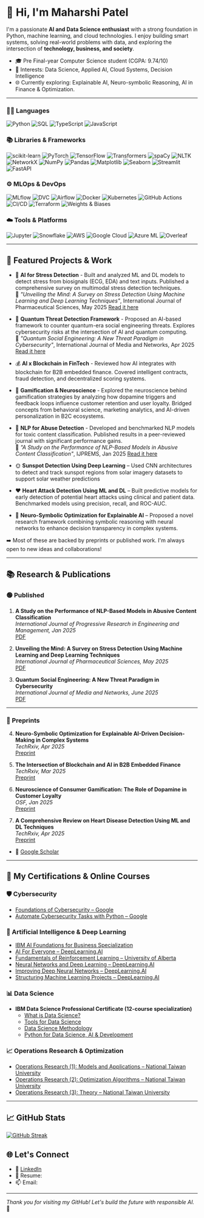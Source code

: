 # 👋 Hi, I'm Maharshi Patel

I'm a passionate **AI and Data Science enthusiast** with a strong foundation in Python, machine learning, and cloud technologies. I enjoy building smart systems, solving real-world problems with data, and exploring the intersection of **technology, business, and society**.

- 🎓 Pre Final-year Computer Science student (CGPA: 9.74/10)
- 🤖 Interests: Data Science, Applied AI, Cloud Systems, Decision Intelligence
- 🌐 Currently exploring: Explainable AI, Neuro-symbolic Reasoning, AI in Finance & Optimization.

---

### 👨‍💻 Languages
![Python](https://img.shields.io/badge/Python-3776AB?style=flat&logo=python&logoColor=white) 
![SQL](https://img.shields.io/badge/SQL-003B57?style=flat&logo=postgresql&logoColor=white)
![TypeScript](https://img.shields.io/badge/TypeScript-3178C6?style=flat&logo=typescript&logoColor=white) 
![JavaScript](https://img.shields.io/badge/JavaScript-F7DF1E?style=flat&logo=javascript&logoColor=black) 


### 📚 Libraries & Frameworks
![scikit-learn](https://img.shields.io/badge/scikit--learn-F7931E?style=flat&logo=scikit-learn&logoColor=white)
![PyTorch](https://img.shields.io/badge/PyTorch-EE4C2C?style=flat&logo=PyTorch&logoColor=white)
![TensorFlow](https://img.shields.io/badge/TensorFlow-FF6F00?style=flat&logo=tensorflow&logoColor=white)
![Transformers](https://img.shields.io/badge/Transformers-000000?style=flat&logo=huggingface&logoColor=yellow)
![spaCy](https://img.shields.io/badge/spaCy-09A3D5?style=flat)
![NLTK](https://img.shields.io/badge/NLTK-009688?style=flat)
![NetworkX](https://img.shields.io/badge/NetworkX-1F77B4?style=flat)
![NumPy](https://img.shields.io/badge/NumPy-013243?style=flat&logo=numpy)
![Pandas](https://img.shields.io/badge/Pandas-150458?style=flat&logo=pandas)
![Matplotlib](https://img.shields.io/badge/Matplotlib-11557C?style=flat)
![Seaborn](https://img.shields.io/badge/Seaborn-2E4053?style=flat)
![Streamlit](https://img.shields.io/badge/Streamlit-FF4B4B?style=flat&logo=streamlit)
![FastAPI](https://img.shields.io/badge/FastAPI-009688?style=flat&logo=fastapi&logoColor=white)

### ⚙️ MLOps & DevOps
![MLflow](https://img.shields.io/badge/MLflow-0072C6?style=flat)
![DVC](https://img.shields.io/badge/DVC-945DD6?style=flat)
![Airflow](https://img.shields.io/badge/Apache%20Airflow-017CEE?style=flat&logo=apacheairflow&logoColor=white)
![Docker](https://img.shields.io/badge/Docker-2496ED?style=flat&logo=docker&logoColor=white)
![Kubernetes](https://img.shields.io/badge/Kubernetes-326CE5?style=flat&logo=kubernetes&logoColor=white)
![GitHub Actions](https://img.shields.io/badge/GitHub%20Actions-2088FF?style=flat&logo=githubactions&logoColor=white)
![CI/CD](https://img.shields.io/badge/CI/CD-6C3483?style=flat)
![Terraform](https://img.shields.io/badge/Terraform-7B42BC?style=flat&logo=terraform&logoColor=white)
![Weights & Biases](https://img.shields.io/badge/W%26B-FFBE00?style=flat&logo=weightsandbiases&logoColor=black)

### ☁️ Tools & Platforms
![Jupyter](https://img.shields.io/badge/Jupyter-F37626?style=flat&logo=jupyter&logoColor=white)
![Snowflake](https://img.shields.io/badge/Snowflake-29B5E8?style=flat&logo=snowflake&logoColor=white)
![AWS](https://img.shields.io/badge/AWS-232F3E?style=flat&logo=amazonaws&logoColor=white)
![Google Cloud](https://img.shields.io/badge/GCP-4285F4?style=flat&logo=googlecloud&logoColor=white)
![Azure ML](https://img.shields.io/badge/Azure%20ML-0078D4?style=flat&logo=microsoftazure&logoColor=white)
![Overleaf](https://img.shields.io/badge/Overleaf-47A141?style=flat&logo=overleaf&logoColor=white)

---

## 📌 Featured Projects & Work

- 🧠 **AI for Stress Detection** - Built and analyzed ML and DL models to detect stress from biosignals (ECG, EDA) and text inputs. Published a comprehensive survey on multimodal stress detection techniques.  
  📄 *"Unveiling the Mind: A Survey on Stress Detection Using Machine Learning and Deep Learning Techniques"*, International Journal of Pharmaceutical Sciences, May 2025  [Read it here](https://www.doi.org/10.5281/zenodo.15421033)

- 🔐 **Quantum Threat Detection Framework** - Proposed an AI-based framework to counter quantum-era social engineering threats. Explores cybersecurity risks at the intersection of AI and quantum computing.  
  📄 *"Quantum Social Engineering: A New Threat Paradigm in Cybersecurity"*, International Journal of Media and Networks, Apr 2025  [Read it here](https://www.opastpublishers.com/open-access-articles/quantum-social-engineering-a-new-threat-paradigm-in-cybersecurity.pdf)

- 💰 **AI x Blockchain in FinTech** - Reviewed how AI integrates with blockchain for B2B embedded finance. Covered intelligent contracts, fraud detection, and decentralized scoring systems.

- 🧬 **Gamification & Neuroscience** - Explored the neuroscience behind gamification strategies by analyzing how dopamine triggers and feedback loops influence customer retention and user loyalty. Bridged concepts from behavioral science, marketing analytics, and AI-driven personalization in B2C ecosystems.

- 🧾 **NLP for Abuse Detection** - Developed and benchmarked NLP models for toxic content classification. Published results in a peer-reviewed journal with significant performance gains.  
  📄 *"A Study on the Performance of NLP-Based Models in Abusive Content Classification"*, IJPREMS, Jan 2025   [Read it here](https://www.doi.org/10.58257/IJPREMS38262)

- 🌞 **Sunspot Detection Using Deep Learning** – Used CNN architectures to detect and track sunspot regions from solar imagery datasets to support solar weather predictions

- ❤️ **Heart Attack Detection Using ML and DL** – Built predictive models for early detection of potential heart attacks using clinical and patient data. Benchmarked models using precision, recall, and ROC-AUC.

- 🧠 **Neuro-Symbolic Optimization for Explainable AI** – Proposed a novel research framework combining symbolic reasoning with neural networks to enhance decision transparency in complex systems.

➡️ Most of these are backed by preprints or published work. I'm always open to new ideas and collaborations!

---

## 📚 Research & Publications

### 🟢 Published

1. **A Study on the Performance of NLP-Based Models in Abusive Content Classification**  
   _International Journal of Progressive Research in Engineering and Management, Jan 2025_  
   [PDF](https://www.doi.org/10.58257/IJPREMS38262)

2. **Unveiling the Mind: A Survey on Stress Detection Using Machine Learning and Deep Learning Techniques**  
   _International Journal of Pharmaceutical Sciences, May 2025_  
   [PDF](https://www.doi.org/10.5281/zenodo.15421033)

3. **Quantum Social Engineering: A New Threat Paradigm in Cybersecurity**  
   _International Journal of Media and Networks, June 2025_  
   [PDF](https://www.opastpublishers.com/open-access-articles/quantum-social-engineering-a-new-threat-paradigm-in-cybersecurity.pdf)

---

### 🔬 Preprints

4. **Neuro-Symbolic Optimization for Explainable AI-Driven Decision-Making in Complex Systems**  
   _TechRxiv, Apr 2025_  
   [Preprint](https://doi.org/10.36227/techrxiv.174431322.29730206/v1)

5. **The Intersection of Blockchain and AI in B2B Embedded Finance**  
   _TechRxiv, Mar 2025_  
   [Preprint](https://doi.org/10.36227/techrxiv.174431344.40887416/v1)

6. **Neuroscience of Consumer Gamification: The Role of Dopamine in Customer Loyalty**  
   _OSF, Jan 2025_  
   [Preprint](https://papers.ssrn.com/sol3/papers.cfm?abstract_id=5105373)

7. **A Comprehensive Review on Heart Disease Detection Using ML and DL Techniques**  
   _TechRxiv, Apr 2025_  
   [Preprint](https://doi.org/10.36227/techrxiv.174494889.99688489/v1)
   
- 🧠 [Google Scholar](https://scholar.google.com/citations?user=DSbcK-kAAAAJ&hl=en)
---

## 📜 My Certifications & Online Courses

### 🛡️ Cybersecurity
- [Foundations of Cybersecurity – Google](https://www.coursera.org/account/accomplishments/certificate/CEHENRNCPGTZ)  
- [Automate Cybersecurity Tasks with Python – Google](https://www.coursera.org/account/accomplishments/certificate/CEHENRNCPGTZ)

### 🤖 Artificial Intelligence & Deep Learning
- [IBM AI Foundations for Business Specialization](https://www.coursera.org/account/accomplishments/specialization/certificate/MD2J2FJ2ID1L)  
- [AI For Everyone – DeepLearning.AI](https://www.coursera.org/account/accomplishments/certificate/B7662S6TIOWL)  
- [Fundamentals of Reinforcement Learning – University of Alberta](https://www.coursera.org/account/accomplishments/certificate/PNRD2S7A64YH)  
- [Neural Networks and Deep Learning – DeepLearning.AI](https://www.coursera.org/account/accomplishments/certificate/DCW8TGUV9DQS)  
- [Improving Deep Neural Networks – DeepLearning.AI](https://www.coursera.org/account/accomplishments/certificate/A5P8ARITV3GU)  
- [Structuring Machine Learning Projects – DeepLearning.AI](https://www.coursera.org/account/accomplishments/certificate/WLJVZ0EY3T84)

### 📊 Data Science
- **IBM Data Science Professional Certificate (12-course specialization)**
  - [What is Data Science?](https://www.coursera.org/account/accomplishments/certificate/B52F8CJKE09O)  
  - [Tools for Data Science](https://www.coursera.org/account/accomplishments/certificate/SQT4BS1XU3JG)  
  - [Data Science Methodology](https://www.coursera.org/account/accomplishments/certificate/37626SZTSBHB)  
  - [Python for Data Science, AI & Development](https://coursera.org/verify/6D344GLRMMOM)
 
### 📈 Operations Research & Optimization
- [Operations Research (1): Models and Applications – National Taiwan University](https://coursera.org/verify/8UPU69JSV6H2)
- [Operations Research (2): Optimization Algorithms – National Taiwan University](https://coursera.org/verify/MIQS96YOBYYY)
- [Operations Research (3): Theory – National Taiwan University](https://coursera.org/verify/EFX3R1QUEMDA)


---
## 📈 GitHub Stats

[![GitHub Streak](https://github-readme-streak-stats.herokuapp.com?user=Maharshii5&theme=highcontrast)](https://git.io/streak-stats)


## 🌐 Let's Connect

- 💼 [LinkedIn](https://linkedin.com/in/YOUR-LINK)
- 🧾 Resume:
- 📫 Email:

---
_Thank you for visiting my GitHub! Let's build the future with responsible AI._ 🚀


